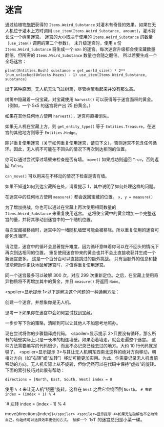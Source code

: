 # 迷宫
通过给植物[施肥](docs/unlocks/fertilizer.md)获得的 `Items.Weird_Substance` 对灌木有奇怪的效果。如果在无人机位于灌木上方时调用 `use_item(Items.Weird_Substance, amount)`，灌木将长成一个树篱迷宫。
迷宫的大小取决于使用的 `Items.Weird_Substance` 的数量（`use_item()` 调用的第二个参数）。
未升级迷宫时，使用 `n` 份 `Items.Weird_Substance` 将生成一个 `n`x`n` 的迷宫。每次迷宫升级都会使宝藏数量翻倍，但所需的 `Items.Weird_Substance` 数量也会随之翻倍。
所以若要生成一个全场迷宫：

`plant(Entities.Bush)
substance = get_world_size() * 2**(num_unlocked(Unlocks.Mazes) - 1)
use_item(Items.Weird_Substance, substance)`


出于某种原因，无人机无法飞过树篱，尽管树篱看起来并没有那么高。

树篱中隐藏着一份宝藏。对宝藏使用 `harvest()` 可以获得等于迷宫面积的黄金。（例如，一个 5x5 的迷宫将产出 25 份黄金。）

如果在其他任何地方使用 `harvest()`，迷宫将直接消失。

如果无人机在宝藏上方，则 `get_entity_type()` 等于 `Entities.Treasure`，在迷宫的其他地方则等于 `Entities.Hedge`。

除非重复使用迷宫（关于如何重复使用迷宫，请见下文），否则迷宫不包含任何循环。因此，无人机不可能在不回头的情况下再次到达相同的位置。

你可以通过尝试穿过墙壁来检查是否有墙。
`move()` 如果成功则返回 `True`，否则返回 `False`。

`can_move()` 可以用来在不移动的情况下检查是否有墙。

如果不知道如何到达宝藏所在处，请看提示 1，其中说明了如何处理这样的问题。

在迷宫中的任何地方使用 `measure()` 都会返回宝藏的位置。
`x, y = measure()`

为了增加挑战，你也可以通过在宝藏上再次使用相同数量的 `Items.Weird_Substance` 来重复使用迷宫。
这将使宝藏中的黄金增加一个完整迷宫的量，并将其移动到迷宫中的一个随机位置。

每次宝藏被移动时，迷宫中的一堵随机墙壁可能会被移除。所以重复使用的迷宫可能包含循环。

请注意，迷宫中的循环会显著提升难度，因为循环意味着你可以在不回头的情况下再次到达相同的位置。
重复使用迷宫带来的黄金也并不会比直接收获并生成一个新迷宫更多。
这是一个百分百可以直接跳过的额外挑战。
只有当额外的信息和捷径能帮助你更快地破解迷宫时，才值得重复使用迷宫。

同一个迷宫最多可以破解 300 次，对应 299 次重新定位。之后，在宝藏上使用奇异物质将不再增加其中的黄金，并且 `measure()` 将返回 `None`。

<spoiler=显示提示 1>以下是解决这个问题的一种通用方法：

创建一个迷宫，并想象你是无人机。

思考一下如果你在迷宫中会如何尝试找到宝藏。

一步步写下你的策略，清晰到可以让其他人不加思考地照办。

现在尝试将你的步骤翻译成代码。
</spoiler>
<spoiler=显示提示 2>只要没有循环，那么所有的墙壁实际上只是一长串的相连墙壁。如果沿着墙走，就会走遍整个迷宫。
这种方法需要编写的代码很少，而且不必记录已经去过的地方。大约 10 行代码就足够了。</spoiler>
<spoiler=显示提示 3>与其让无人机朝东西南北这样的绝对方向移动，朝相对方向（如“右转”或“左转”）移动可能更加实用。为此，你需要记录无人机当前移动的方向。无人机实际上从不旋转，但你仍然可以在代码中保持“虚拟”的旋转。
下面的索引技巧对此很有帮助：

`directions = [North, East, South, West]
index = 0`

使用 `% 4` 来让无人机“绕圈”旋转，这样在 `West` 之后它会绕回到 `North`。
`# 右转
index = (index + 1) % 4`

`# 左转
index = (index - 1) % 4

move(directions[index])`</spoiler>
<spoiler=显示提示 4>如果无法破解也不必为难自己，你始终可以选择效率更低的方式。
破解一个 `1`x`1` 的迷宫总归是小菜一碟。</spoiler>